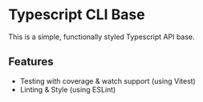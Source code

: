 # Typescript CLI Base

This is a simple, functionally styled Typescript API base.

## Features

* Testing with coverage & watch support (using Vitest)
* Linting & Style (using ESLint)
